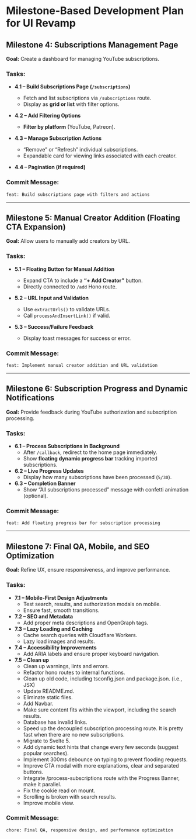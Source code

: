 # **Milestone-Based Development Plan for UI Revamp**

## **Milestone 4: Subscriptions Management Page**

**Goal:** Create a dashboard for managing YouTube subscriptions.

### **Tasks:**

- **4.1 – Build Subscriptions Page (`/subscriptions`)**

  - Fetch and list subscriptions via `/subscriptions` route.
  - Display as **grid or list** with filter options.

- **4.2 – Add Filtering Options**

  - **Filter by platform** (YouTube, Patreon).

- **4.3 – Manage Subscription Actions**

  - “Remove” or “Refresh” individual subscriptions.
  - Expandable card for viewing links associated with each creator.

- **4.4 – Pagination (if required)**

### **Commit Message:**

`feat: Build subscriptions page with filters and actions`

---

## **Milestone 5: Manual Creator Addition (Floating CTA Expansion)**

**Goal:** Allow users to manually add creators by URL.

### **Tasks:**

- **5.1 – Floating Button for Manual Addition**

  - Expand CTA to include a **“+ Add Creator”** button.
  - Directly connected to `/add` Hono route.

- **5.2 – URL Input and Validation**

  - Use `extractUrls()` to validate URLs.
  - Call `processAndInsertLink()` if valid.

- **5.3 – Success/Failure Feedback**
  - Display toast messages for success or error.

### **Commit Message:**

`feat: Implement manual creator addition and URL validation`

---

## **Milestone 6: Subscription Progress and Dynamic Notifications**

**Goal:** Provide feedback during YouTube authorization and subscription processing.

### **Tasks:**

- **6.1 – Process Subscriptions in Background**
  - After `/callback`, redirect to the home page immediately.
  - Show **floating dynamic progress bar** tracking imported subscriptions.
- **6.2 – Live Progress Updates**
  - Display how many subscriptions have been processed (`5/30`).
- **6.3 – Completion Banner**
  - Show “All subscriptions processed” message with confetti animation (optional).

### **Commit Message:**

`feat: Add floating progress bar for subscription processing`

---

## **Milestone 7: Final QA, Mobile, and SEO Optimization**

**Goal:** Refine UX, ensure responsiveness, and improve performance.

### **Tasks:**

- **7.1 – Mobile-First Design Adjustments**
  - Test search, results, and authorization modals on mobile.
  - Ensure fast, smooth transitions.
- **7.2 – SEO and Metadata**
  - Add proper meta descriptions and OpenGraph tags.
- **7.3 – Lazy Loading and Caching**
  - Cache search queries with Cloudflare Workers.
  - Lazy load images and results.
- **7.4 – Accessibility Improvements**
  - Add ARIA labels and ensure proper keyboard navigation.
- **7.5 – Clean up**
  - Clean up warnings, lints and errors.
  - Refactor hono routes to internal functions.
  - Clean up old code, including tsconfig.json and package.json. (i.e., JSX)
  - Update README.md.
  - Eliminate static files.
  - Add Navbar.
  - Make sure content fits within the viewport, including the search results.
  - Database has invalid links.
  - Speed up the decoupled subscription processing route. It is pretty fast when there are no new subscriptions.
  - Migrate to Svelte 5.
  - Add dynamic text hints that change every few seconds (suggest popular searches).
  - Implement 300ms debounce on typing to prevent flooding requests.
  - Improve CTA modal with more explanations, clear and separated buttons.
  - Integrate /process-subscriptions route with the Progress Banner, make it parallel.
  - Fix the cookie read on mount.
  - Scrolling is broken with search results.
  - Improve mobile view.

### **Commit Message:**

`chore: Final QA, responsive design, and performance optimization`
